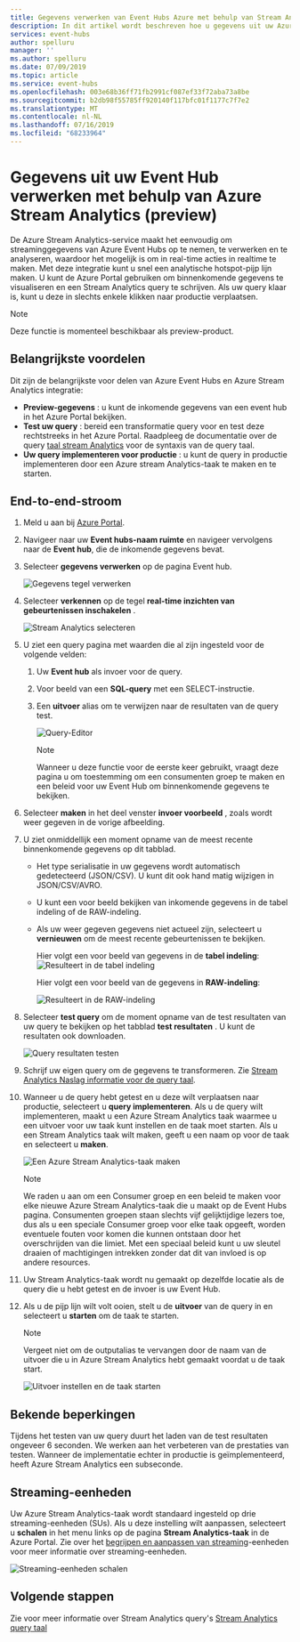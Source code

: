 ```yaml
---
title: Gegevens verwerken van Event Hubs Azure met behulp van Stream Analytics | Microsoft Docs
description: In dit artikel wordt beschreven hoe u gegevens uit uw Azure-Event Hub verwerkt met behulp van een Azure Stream Analytics taak.
services: event-hubs
author: spelluru
manager: ''
ms.author: spelluru
ms.date: 07/09/2019
ms.topic: article
ms.service: event-hubs
ms.openlocfilehash: 003e68b36ff71fb2991cf087ef33f72aba73a8be
ms.sourcegitcommit: b2db98f55785ff920140f117bfc01f1177c7f7e2
ms.translationtype: MT
ms.contentlocale: nl-NL
ms.lasthandoff: 07/16/2019
ms.locfileid: "68233964"
---
```

# <a name="process-data-from-your-event-hub-using-azure-stream-analytics-preview"></a>Gegevens uit uw Event Hub verwerken met behulp van Azure Stream Analytics (preview)
De Azure Stream Analytics-service maakt het eenvoudig om streaminggegevens van Azure Event Hubs op te nemen, te verwerken en te analyseren, waardoor het mogelijk is om in real-time acties in realtime te maken. Met deze integratie kunt u snel een analytische hotspot-pijp lijn maken. U kunt de Azure Portal gebruiken om binnenkomende gegevens te visualiseren en een Stream Analytics query te schrijven. Als uw query klaar is, kunt u deze in slechts enkele klikken naar productie verplaatsen. 

> [!NOTE]
> Deze functie is momenteel beschikbaar als preview-product. 

## <a name="key-benefits"></a>Belangrijkste voordelen
Dit zijn de belangrijkste voor delen van Azure Event Hubs en Azure Stream Analytics integratie: 
- **Preview-gegevens** : u kunt de inkomende gegevens van een event hub in het Azure Portal bekijken.
- **Test uw query** : bereid een transformatie query voor en test deze rechtstreeks in het Azure Portal. Raadpleeg de documentatie over de query [taal stream Analytics](/stream-analytics-query/built-in-functions-azure-stream-analytics) voor de syntaxis van de query taal.
- **Uw query implementeren voor productie** : u kunt de query in productie implementeren door een Azure stream Analytics-taak te maken en te starten.

## <a name="end-to-end-flow"></a>End-to-end-stroom

1. Meld u aan bij [Azure Portal](https://portal.azure.com). 
1. Navigeer naar uw **Event hubs-naam ruimte** en navigeer vervolgens naar de **Event hub**, die de inkomende gegevens bevat. 
1. Selecteer **gegevens verwerken** op de pagina Event hub.  

    ![Gegevens tegel verwerken](./media/process-data-azure-stream-analytics/process-data-tile.png)
1. Selecteer **verkennen** op de tegel **real-time inzichten van gebeurtenissen inschakelen** . 

    ![Stream Analytics selecteren](./media/process-data-azure-stream-analytics/process-data-page-explore-stream-analytics.png)
1. U ziet een query pagina met waarden die al zijn ingesteld voor de volgende velden:
    1. Uw **Event hub** als invoer voor de query.
    1. Voor beeld van een **SQL-query** met een SELECT-instructie. 
    1. Een **uitvoer** alias om te verwijzen naar de resultaten van de query test. 

        ![Query-Editor](./media/process-data-azure-stream-analytics/query-editor.png)
        
        > [!NOTE]
        >  Wanneer u deze functie voor de eerste keer gebruikt, vraagt deze pagina u om toestemming om een consumenten groep te maken en een beleid voor uw Event Hub om binnenkomende gegevens te bekijken.
1. Selecteer **maken** in het deel venster **invoer voorbeeld** , zoals wordt weer gegeven in de vorige afbeelding. 
1. U ziet onmiddellijk een moment opname van de meest recente binnenkomende gegevens op dit tabblad.
    - Het type serialisatie in uw gegevens wordt automatisch gedetecteerd (JSON/CSV). U kunt dit ook hand matig wijzigen in JSON/CSV/AVRO.
    - U kunt een voor beeld bekijken van inkomende gegevens in de tabel indeling of de RAW-indeling. 
    - Als uw weer gegeven gegevens niet actueel zijn, selecteert u **vernieuwen** om de meest recente gebeurtenissen te bekijken. 

        Hier volgt een voor beeld van gegevens in de **tabel indeling**:   ![Resulteert in de tabel indeling](./media/process-data-azure-stream-analytics/snapshot-results.png)

        Hier volgt een voor beeld van de gegevens in **RAW-indeling**: 

        ![Resulteert in de RAW-indeling](./media/process-data-azure-stream-analytics/snapshot-results-raw-format.png)
1. Selecteer **test query** om de moment opname van de test resultaten van uw query te bekijken op het tabblad **test resultaten** . U kunt de resultaten ook downloaden.

    ![Query resultaten testen](./media/process-data-azure-stream-analytics/test-results.png)
1. Schrijf uw eigen query om de gegevens te transformeren. Zie [Stream Analytics Naslag informatie voor de query taal](/stream-analytics-query/stream-analytics-query-language-reference).
1. Wanneer u de query hebt getest en u deze wilt verplaatsen naar productie, selecteert u **query implementeren**. Als u de query wilt implementeren, maakt u een Azure Stream Analytics taak waarmee u een uitvoer voor uw taak kunt instellen en de taak moet starten. Als u een Stream Analytics taak wilt maken, geeft u een naam op voor de taak en selecteert u **maken**.

      ![Een Azure Stream Analytics-taak maken](./media/process-data-azure-stream-analytics/create-stream-analytics-job.png)

      > [!NOTE] 
      >  We raden u aan om een Consumer groep en een beleid te maken voor elke nieuwe Azure Stream Analytics-taak die u maakt op de Event Hubs pagina. Consumenten groepen staan slechts vijf gelijktijdige lezers toe, dus als u een speciale Consumer groep voor elke taak opgeeft, worden eventuele fouten voor komen die kunnen ontstaan door het overschrijden van die limiet. Met een speciaal beleid kunt u uw sleutel draaien of machtigingen intrekken zonder dat dit van invloed is op andere resources. 
1. Uw Stream Analytics-taak wordt nu gemaakt op dezelfde locatie als de query die u hebt getest en de invoer is uw Event Hub. 

9.  Als u de pijp lijn wilt volt ooien, stelt u de **uitvoer** van de query in en selecteert u **starten** om de taak te starten.

    > [!NOTE]
    > Vergeet niet om de outputalias te vervangen door de naam van de uitvoer die u in Azure Stream Analytics hebt gemaakt voordat u de taak start.

      ![Uitvoer instellen en de taak starten](./media/process-data-azure-stream-analytics/set-output-start-job.png)


## <a name="known-limitations"></a>Bekende beperkingen
Tijdens het testen van uw query duurt het laden van de test resultaten ongeveer 6 seconden. We werken aan het verbeteren van de prestaties van testen. Wanneer de implementatie echter in productie is geïmplementeerd, heeft Azure Stream Analytics een subseconde.

## <a name="streaming-units"></a>Streaming-eenheden
Uw Azure Stream Analytics-taak wordt standaard ingesteld op drie streaming-eenheden (SUs). Als u deze instelling wilt aanpassen, selecteert u **schalen** in het menu links op de pagina **Stream Analytics-taak** in de Azure Portal. Zie over het [begrijpen en aanpassen van streaming](../stream-analytics/stream-analytics-streaming-unit-consumption.md)-eenheden voor meer informatie over streaming-eenheden.

![Streaming-eenheden schalen](./media/process-data-azure-stream-analytics/scale.png)

## <a name="next-steps"></a>Volgende stappen
Zie voor meer informatie over Stream Analytics query's [Stream Analytics query taal](/stream-analytics-query/built-in-functions-azure-stream-analytics)

